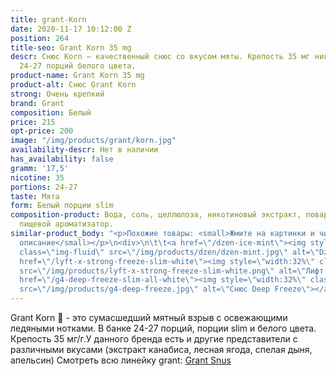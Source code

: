 ```yaml
---
title: grant-Korn
date: 2020-11-17 10:12:00 Z
position: 264
title-seo: Grant Korn 35 mg
descr: Снюс Korn — качественный снюс со вкусом мяты. Крепость 35 мг никотина. В банке
  24-27 порций белого цвета.
product-name: Grant Korn 35 mg
product-alt: Снюс Grant Korn
strong: Очень крепкий
brand: Grant
composition: Белый
price: 215
opt-price: 200
image: "/img/products/grant/korn.jpg"
availability-descr: Нет в наличии
has_availability: false
gramm: '17,5'
nicotine: 35
portions: 24-27
taste: Мята
form: Белый порции slim
composition-product: Вода, соль, целлюлоза, никотиновый экстракт, поваренная сода,
  пищевой ароматизатор.
similar-product_body: "<p>Похожие товары: <small>Жмите на картинки и читайте полное
  описание</small></p>\n<div>\n\t\t<a href=\"/dzen-ice-mint\"><img style=\"width:32%\"
  class=\"img-fluid\" src=\"/img/products/dzen/dzen-mint.jpg\" alt=\"Dzen Ice Mint\"></a>\n\t\t<a
  href=\"/lyft-x-strong-freeze-slim-white\"><img style=\"width:32%\" class=\"img-fluid\"
  src=\"/img/products/lyft-x-strong-freeze-slim-white.png\" alt=\"Лифт фриз\"></a>\n<a
  href=\"/g4-deep-freeze-slim-all-white\"><img style=\"width:32%\" class=\"img-fluid\"
  src=\"/img/products/g4-deep-freeze.jpg\" alt=\"Снюс Deep Freeze\"></a>\n</div>"
---
```


Grant Korn 🌿 - это сумасшедший мятный взрыв с освежающими ледяными нотками. В банке 24-27 порций, порции slim и белого цвета. Крепость 35 мг/г.У данного бренда есть и другие представители c различными вкусами (экстракт канабиса, лесная ягода, спелая дыня, апельсин) Смотреть всю линейку grant: <a href="/grant-snus">Grant Snus</a>